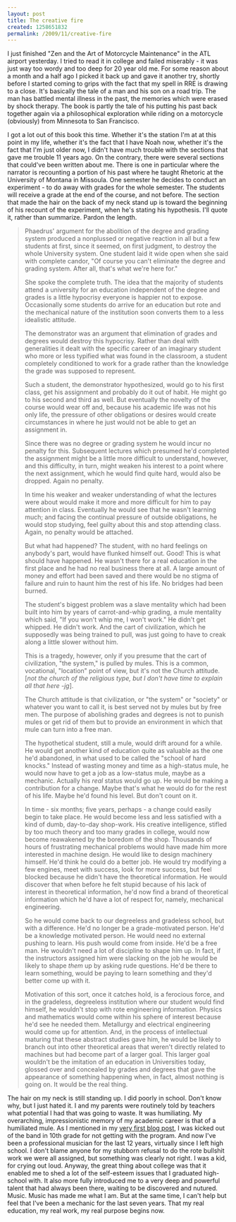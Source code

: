 ```yaml
--- 
layout: post
title: The creative fire
created: 1258651832
permalink: /2009/11/creative-fire
---
```

I just finished "Zen and the Art of Motorcycle Maintenance" in the ATL airport yesterday.  I tried to read it in college and failed miserably - it was just way too wordy and too deep for 20 year old me.  For some reason about a month and a half ago I picked it back up and gave it another try, shortly before I started coming to grips with the fact that my spell in RRE is drawing to a close.  It's basically the tale of a man and his son on a road trip.  The man has battled mental illness in the past, the memories which were erased by shock therapy.  The book is partly the tale of his putting his past back together again via a philosophical exploration while riding on a motorcycle (obviously) from Minnesota to San Francisco.

I got a lot out of this book this time.  Whether it's the station I'm at at this point in my life, whether it's the fact that I have Noah now, whether it's the fact that I'm just older now, I didn't have much trouble with the sections that gave me trouble 11 years ago.  On the contrary, there were several sections that could've been written about me.  There is one in particular where the narrator is recounting a portion of his past where he taught Rhetoric at the University of Montana in Missoula.  One semester he decides to conduct an experiment - to do away with grades for the whole semester.  The students will receive a grade at the end of the course, and not before.  The section that made the hair on the back of my neck stand up is toward the beginning of his recount of the experiment, when he's stating his hypothesis.  I'll quote it, rather than summarize.  Pardon the length.

> Phaedrus'  argument for the abolition of the degree and grading system produced a nonplussed or negative reaction in all but a few students at first, since it seemed, on first judgment, to destroy the whole University system.  One student laid it wide open when she said with complete candor, "Of course you can't eliminate the degree and grading system.  After all, that's what we're here for."
>
> She spoke the complete truth.  The idea that the majority of students attend a university for an education independent of the degree and grades is a little hypocrisy everyone is happier not to expose.  Occasionally some students do arrive for an education but rote and the mechanical nature of the institution soon converts them to a less idealistic attitude.
>
> The demonstrator was an argument that elimination of grades and degrees would destroy this hypocrisy.  Rather than deal with generalities it dealt with the specific career of an imaginary student who more or less typified what was found in the classroom, a student completely conditioned to work for a grade rather than the knowledge the grade was supposed to represent.
>
> Such a student, the demonstrator hypothesized, would go to his first class, get his assignment and probably do it out of habit.  He might go to his second and third as well.  But eventually the novelty of the course would wear off and, because his academic life was not his only life, the pressure of other obligations or desires would create circumstances in where he just would not be able to get an assignment in.
>
> Since there was no degree or grading system he would incur no penalty for this.  Subsequent lectures which presumed he'd completed the assignment might be a little more difficult to understand, however, and this difficulty, in turn, might weaken his interest to a point where the next assignment, which he would find quite hard, would also be dropped.  Again no penalty.
>
> In time his weaker and weaker understanding of what the lectures were about would make it more and more difficult for him to pay attention in class.  Eventually he would see that he wasn't learning much; and facing the continual pressure of outside obligations, he would stop studying, feel guilty about this and stop attending class.  Again, no penalty would be attached.
>
> But what had happened?  The student, with no hard feelings on anybody's part, would have flunked himself out.  Good!  This is what should have happened.  He wasn't there for a real education in the first place and he had no real business there at all.  A large amount of money and effort had been saved and there would be no stigma of failure and ruin to haunt him the rest of his life.  No bridges had been burned.
>
> The student's biggest problem was a slave mentality which had been built into him by years of carrot-and-whip grading, a mule mentality which said, "If you won't whip me, I won't work."  He didn't get whipped.  He didn't work.  And the cart of civilization, which he supposedly was being trained to pull, was just going to have to creak along a little slower without him.
>
> This is a tragedy, however, only if you presume that the cart of civilization, "the system," is pulled by mules.  This is a common, vocational, "location" point of view, but it's not the Church attitude. [<em>not the church of the religious type, but I don't have time to explain all that here -jg</em>].
>
> The Church attitude is that civilization, or "the system" or "society" or whatever you want to call it, is best served not by mules but by free men.  The purpose of abolishing grades and degrees is not to punish mules or get rid of them but to provide an environment in which that mule can turn into a free man.
>
> The hypothetical student, still a mule, would drift around for a while.  He would get another kind of education quite as valuable as the one he'd abandoned, in what used to be called the "school of hard knocks."  Instead of wasting money and time as a high-status mule, he would now have to get a job as a low-status mule, maybe as a mechanic.  Actually his _real_ status would go up.  He would be making a contribution for a change.  Maybe that's what he would do for the rest of his life.  Maybe he'd found his level.  But don't count on it.
>
> In time - six months; five years, perhaps - a change could easily begin to take place.  He would become less and less satisfied with a kind of dumb, day-to-day shop-work.  His creative intelligence, stifled by too much theory and too many grades in college, would now become reawakened by the boredom of the shop.  Thousands of hours of frustrating mechanical problems would have made him more interested in machine design.  He would like to design machinery himself.  He'd think he could do a better job.  He would try modifying a few engines, meet with success, look for more success, but feel blocked because he didn't have the theoretical information.  He would discover that when before he felt stupid because of his lack of interest in theoretical information, he'd now find a brand of theoretical information which he'd have a lot of respect for, namely, mechanical engineering.
>
> So he would come back to our degreeless and gradeless school, but with a difference.  He'd no longer be a grade-motivated person.  He'd be a knowledge motivated person.  He would need no external pushing to learn.  His push would come from inside.  He'd be a free man.  He wouldn't need a lot of discipline to shape him up.  In fact, if the instructors assigned him were slacking on the job he would be likely to shape <em>them</em> up by asking rude questions.  He'd be there to learn something, would be paying to learn something and they'd better come up with it.
>
> Motivation of this sort, once it catches hold, is a ferocious force, and in the gradeless, degreeless institution where our student would find himself, he wouldn't stop with rote engineering information.  Physics and mathematics would come within his sphere of interest because he'd see he needed them.  Metallurgy and electrical engineering would come up for attention.  And, in the process of intellectual maturing that these abstract studies gave him, he would be likely to branch out into other theoretical areas that weren't directly related to machines but had become part of a larger goal.  This larger goal wouldn't be the imitation of an education in Universities today, glossed over and concealed by grades and degrees that gave the appearance of something happening when, in fact, almost nothing is going on.  It would be the real thing.

The hair on my neck is still standing up.  I did poorly in school.  Don't know why, but I just hated it.  I and my parents were routinely told by teachers what potential I had that was going to waste.  It was humiliating.  My overarching, impressionistic memory of my academic career is that of a humiliated mule.  As I mentioned in my <a href="http://ignoredByDinosaurs.com/2009/02/numero-uno/">very first blog post</a>, I was kicked out of the band in 10th grade for not getting with the program.  And now I've been a professional musician for the last 12 years, virtually since I left high school.  I don't blame anyone for my stubborn refusal to do the rote bullshit work we were all assigned, but something was clearly not right.  I was a kid, for crying out loud.
Anyway, the great thing about college was that it enabled me to shed a lot of the self-esteem issues that I graduated high-school with.  It also more fully introduced me to a very deep and powerful talent that had always been there, waiting to be discovered and nutured.  Music.  Music has made me what I am.  But at the same time, I can't help but feel that I've been a mechanic for the last seven years.  That my real education, my real work, my real purpose begins now.
